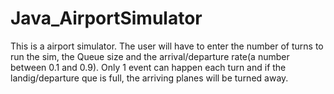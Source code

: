 # Java_AirportSimulator
This is a airport simulator.  The user will have to enter the number of turns to run the sim, the Queue size and the arrival/departure rate(a number between 0.1 and 0.9). Only 1 event can happen each turn and if the landig/departure que is full, the arriving planes will be turned away.
